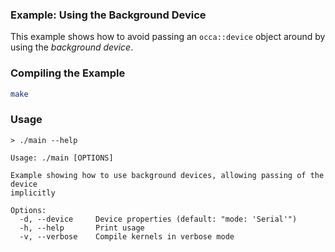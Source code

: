 ### Example: Using the Background Device

This example shows how to avoid passing an `occa::device` object around by using the _background device_.

### Compiling the Example

```bash
make
```

### Usage

```
> ./main --help

Usage: ./main [OPTIONS]

Example showing how to use background devices, allowing passing of the device
implicitly

Options:
  -d, --device     Device properties (default: "mode: 'Serial'")
  -h, --help       Print usage
  -v, --verbose    Compile kernels in verbose mode
```
